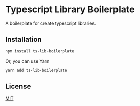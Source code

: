 # Typescript Library Boilerplate

A boilerplate for create typescript libraries.

## Installation

```bash
npm install ts-lib-boilerplate
```
Or, you can use Yarn
```bash
yarn add ts-lib-boilerplate
```

## License
[MIT](https://choosealicense.com/licenses/mit/)